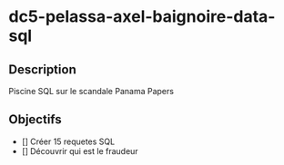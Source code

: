 # dc5-pelassa-axel-baignoire-data-sql

## Description
Piscine SQL sur le scandale Panama Papers

## Objectifs
- [] Créer 15 requetes SQL
- [] Découvrir qui est le fraudeur